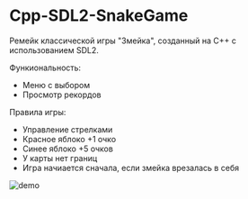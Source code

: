# Cpp-SDL2-SnakeGame

Ремейк классической игры "Змейка", созданный на C++ с использованием SDL2.

Функиональность:
- Меню с выбором
- Просмотр рекордов

Правила игры:
- Управление стрелками
- Красное яблоко +1 очко
- Синее яблоко +5 очков
- У карты нет границ
- Игра начиается сначала, если змейка врезалась в себя

![demo](https://user-images.githubusercontent.com/78727203/211174830-434890e8-0833-45ac-a00e-1faeeb793641.gif)
